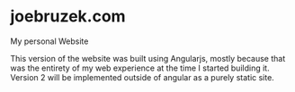 joebruzek.com
=============

My personal Website


This version of the website was built using Angularjs, mostly because that was the entirety of my web experience at the time I started building it. Version 2 will be implemented outside of angular as a purely static site.
